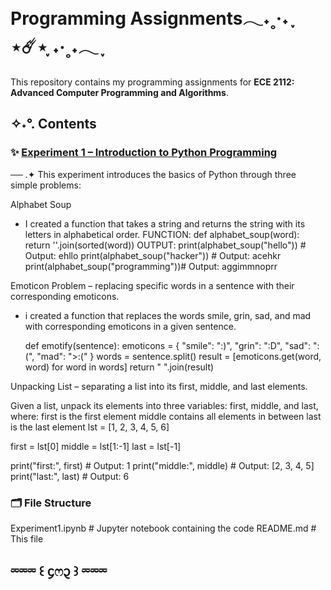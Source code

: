 #  Programming Assignments𓂃˖˳·˖ ִֶָ ⋆☄️⋆ ִֶָ˖·˳˖𓂃 ִֶָ 
This repository contains my programming assignments for **ECE 2112: Advanced Computer Programming and Algorithms**.

## ✧˖°. Contents

### ✨ [Experiment 1 – Introduction to Python Programming](EXPERIMENT1.ipynb) 
── .✦ This experiment introduces the basics of Python through three simple problems:
 
   Alphabet Soup
  - I created a function that takes a string and returns the string with its letters in alphabetical order.
  FUNCTION:
   def alphabet_soup(word):
    return ''.join(sorted(word))
  OUTPUT:
   print(alphabet_soup("hello"))      # Output: ehllo
   print(alphabet_soup("hacker"))     # Output: acehkr
   print(alphabet_soup("programming"))# Output: aggimmnoprr

  Emoticon Problem – replacing specific words in a sentence with their corresponding emoticons.
  - i created a function that replaces the words smile, grin, sad, and mad with corresponding emoticons in a given sentence.

    def emotify(sentence):
    emoticons = {
        "smile": ":)",
        "grin": ":D",
        "sad": ":(",
        "mad": ">:("
    }
    words = sentence.split()
    result = [emoticons.get(word, word) for word in words]
    return " ".join(result)

  Unpacking List – separating a list into its first, middle, and last elements.

  Given a list, unpack its elements into three variables: first, middle, and last, where:
  first is the first element
  middle contains all elements in between
  last is the last element
  lst = [1, 2, 3, 4, 5, 6]

  first = lst[0]
  middle = lst[1:-1]
  last = lst[-1]

  print("first:", first)    # Output: 1
  print("middle:", middle)  # Output: [2, 3, 4, 5]
  print("last:", last)      # Output: 6

### 🗂️ File Structure

Experiment1.ipynb       # Jupyter notebook containing the code
README.md               # This file

## ⏔⏔⏔ ꒰ ᧔ෆ᧓ ꒱ ⏔⏔⏔


